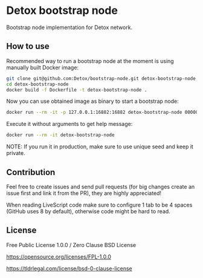 # Detox bootstrap node
Bootstrap node implementation for Detox network.

## How to use
Recommended way to run a bootstrap node at the moment is using manually built Docker image:
```bash
git clone git@github.com:Detox/bootstrap-node.git detox-bootstrap-node
cd detox-bootstrap-node
docker build -f Dockerfile -t detox-bootstrap-node .
```

Now you can use obtained image as binary to start a bootstrap node:
```bash
docker run --rm -it -p 127.0.0.1:16882:16882 detox-bootstrap-node 0000000000000000000000000000000000000000000000000000000000000000 0.0.0.0 127.0.0.1
```
Execute it without arguments to get help message:
```bash
docker run --rm -it detox-bootstrap-node
```

NOTE: If you run it in production, make sure to use unique seed and keep it private.

## Contribution
Feel free to create issues and send pull requests (for big changes create an issue first and link it from the PR), they are highly appreciated!

When reading LiveScript code make sure to configure 1 tab to be 4 spaces (GitHub uses 8 by default), otherwise code might be hard to read.

## License
Free Public License 1.0.0 / Zero Clause BSD License

https://opensource.org/licenses/FPL-1.0.0

https://tldrlegal.com/license/bsd-0-clause-license
